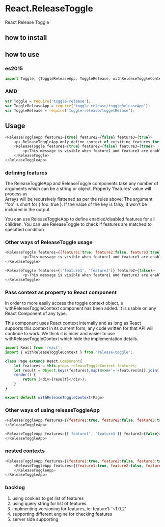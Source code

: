# React.ReleaseToggle
React Release Toggle

## how to install

## how to use

### es2015
```javascript
import Toggle, {ToggleReleaseApp, ToggleRelease, withReleaseToggleContext} from 'toggle-release';
```

### AMD
```javascript
var Toggle = require('toggle-release');
var ToggleReleaseApp = require('toggle-release/toggleReleaseApp');
var ToggleRelease = require('toggle-release/toggelRelase');
```

## Usage
```javascript
<ReleaseToggleApp feature1={true} feature2={false} feature3={true}>
    <p> ReleaseToggleApp only define context of exisiting features for all children</p>
    <ReleaseToggle feature1={true} feature2={false} feature3={true}>
        <p>This message is visible when feature1 and feature3 are enabled and feature2 is disabled</p>
    </ReleaseToggle>
</ReleaseToggleApp>
```

### defining features
The ReleaseToggleApp and ReleaseToggle components take any number of arguments which can be a string or object.
Property 'features' value will process as  
Arrays will be recursively flattened as per the rules above:
The argument 'foo' is short for { foo: true }. If the value of the key is falsy, it won't be included in the output.

You can use ReleaseToggleApp to define enabled/disabled features for all children.
You can use ReleaseToggle to check if features are matched to specified condition

### Other ways of ReleaseToggle usage
```javascript
<ReleaseToggle features={{feature1:true, feature2:false, feature3:true}}>
        <p>This message is visible when feature1 and feature3 are enabled and feature2 is disabled</p>
</ReleaseToggle>

<ReleaseToggle features={['feature1', 'feature3']} feature2={false}>
        <p>This message is visible when feature1 and feature3 are enabled and feature2 is disabled</p>
</ReleaseToggle>
```

### Pass context as property to React component
In order to more easily access the toggle context object, a withReleaseToggleContext component has been added. 
It is usable on any React Component of any type.

This component uses React context internally and as long as React supports this.context in its current form, any code written for that API will continue to work.
We think it is nicer and easier to use withReleaseToggleContext which hide the implementation details.

```javascript
import React from 'react';
import { withReleaseToggleContext } from 'release-toggle';

class Page extends React.Component{
    let features = this.props.releaseToggleContext.features;
    let result = Object.keys(features).map(m=>m+'='+features[m]).join(',');
    render() {
        return (<div>{result}</div>);
    }
}

export default withReleaseToggleContext(Page)
```
### Other ways of using releaseToggleApp
```javascript
<ReleaseToggleApp features={{feature1:true, feature2:false, feature3:true}}>
</ReleaseToggleApp>

<ReleaseToggleApp features={['feature1', 'feature3']} feature2={false}>
</ReleaseToggleApp>
```

### nested contexts

```javascript
<ReleaseToggleApp features={{feature1:true, feature2:false, feature3:true}}>
    <ReleaseToggleApp features={{feature1:true, feature2:false, feature3:true}}>
    </ReleaseToggleApp>
</ReleaseToggleApp>
```

### backlog
1. using cookies to get list of features
2. using query string for list of features
3. implmenting versioning for features, ie: feature1: '~1.0.2'
4. supporting different engine for checking features
5. server side supporting
